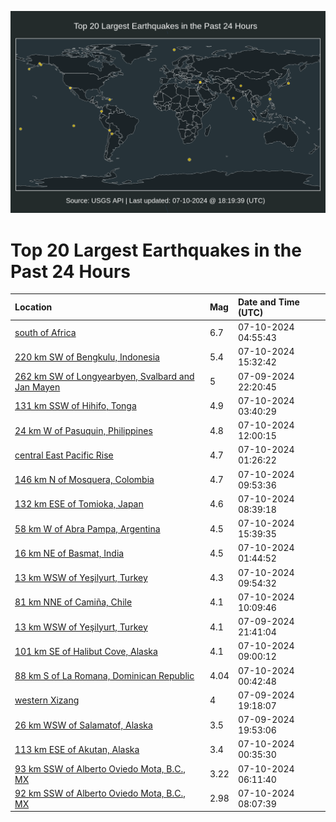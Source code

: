 ![Map](./map.png)

# Top 20 Largest Earthquakes in the Past 24 Hours

| Location | Mag | Date and Time (UTC) |
|:---|:---|:---|
| [south of Africa](https://earthquake.usgs.gov/earthquakes/eventpage/us7000my76) | 6.7 | 07-10-2024 04:55:43 |
| [220 km SW of Bengkulu, Indonesia](https://earthquake.usgs.gov/earthquakes/eventpage/us7000mya1) | 5.4 | 07-10-2024 15:32:42 |
| [262 km SW of Longyearbyen, Svalbard and Jan Mayen](https://earthquake.usgs.gov/earthquakes/eventpage/us7000my5g) | 5 | 07-09-2024 22:20:45 |
| [131 km SSW of Hihifo, Tonga](https://earthquake.usgs.gov/earthquakes/eventpage/us7000my6s) | 4.9 | 07-10-2024 03:40:29 |
| [24 km W of Pasuquin, Philippines](https://earthquake.usgs.gov/earthquakes/eventpage/us7000my99) | 4.8 | 07-10-2024 12:00:15 |
| [central East Pacific Rise](https://earthquake.usgs.gov/earthquakes/eventpage/us7000my66) | 4.7 | 07-10-2024 01:26:22 |
| [146 km N of Mosquera, Colombia](https://earthquake.usgs.gov/earthquakes/eventpage/us7000my8v) | 4.7 | 07-10-2024 09:53:36 |
| [132 km ESE of Tomioka, Japan](https://earthquake.usgs.gov/earthquakes/eventpage/us7000my8n) | 4.6 | 07-10-2024 08:39:18 |
| [58 km W of Abra Pampa, Argentina](https://earthquake.usgs.gov/earthquakes/eventpage/us7000mya4) | 4.5 | 07-10-2024 15:39:35 |
| [16 km NE of Basmat, India](https://earthquake.usgs.gov/earthquakes/eventpage/us7000my69) | 4.5 | 07-10-2024 01:44:52 |
| [13 km WSW of Yeşilyurt, Turkey](https://earthquake.usgs.gov/earthquakes/eventpage/us7000my8x) | 4.3 | 07-10-2024 09:54:32 |
| [81 km NNE of Camiña, Chile](https://earthquake.usgs.gov/earthquakes/eventpage/us7000my8z) | 4.1 | 07-10-2024 10:09:46 |
| [13 km WSW of Yeşilyurt, Turkey](https://earthquake.usgs.gov/earthquakes/eventpage/us7000my58) | 4.1 | 07-09-2024 21:41:04 |
| [101 km SE of Halibut Cove, Alaska](https://earthquake.usgs.gov/earthquakes/eventpage/ak0248tojk37) | 4.1 | 07-10-2024 09:00:12 |
| [88 km S of La Romana, Dominican Republic](https://earthquake.usgs.gov/earthquakes/eventpage/pr2024192000) | 4.04 | 07-10-2024 00:42:48 |
| [western Xizang](https://earthquake.usgs.gov/earthquakes/eventpage/us7000my3y) | 4 | 07-09-2024 19:18:07 |
| [26 km WSW of Salamatof, Alaska](https://earthquake.usgs.gov/earthquakes/eventpage/ak0248s79w9m) | 3.5 | 07-09-2024 19:53:06 |
| [113 km ESE of Akutan, Alaska](https://earthquake.usgs.gov/earthquakes/eventpage/us7000my5y) | 3.4 | 07-10-2024 00:35:30 |
| [93 km SSW of Alberto Oviedo Mota, B.C., MX](https://earthquake.usgs.gov/earthquakes/eventpage/ci40654559) | 3.22 | 07-10-2024 06:11:40 |
| [92 km SSW of Alberto Oviedo Mota, B.C., MX](https://earthquake.usgs.gov/earthquakes/eventpage/ci40654615) | 2.98 | 07-10-2024 08:07:39 |
